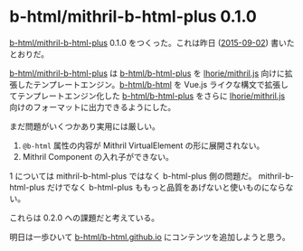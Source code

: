 # b-html/mithril-b-html-plus 0.1.0

[b-html/mithril-b-html-plus][] 0.1.0 をつくった。これは昨日 ([2015-09-02][]) 書いたとおりだ。

[b-html/mithril-b-html-plus][] は [b-html/b-html-plus][] を [lhorie/mithril.js][] 向けに拡張したテンプレートエンジン。[b-html/b-html][] を Vue.js ライクな構文で拡張してテンプレートエンジン化した [b-html/b-html-plus][] をさらに [lhorie/mithril.js][] 向けのフォーマットに出力できるようにした。

まだ問題がいくつかあり実用には厳しい。

1. `@b-html` 属性の内容が Mithril VirtualElement の形に展開されない。
2. Mithril Component の入れ子ができない。

1 については mithril-b-html-plus ではなく b-html-plus 側の問題だ。 mithril-b-html-plus だけでなく b-html-plus ももっと品質をあげないと使いものにならない。

これらは 0.2.0 への課題だと考えている。

明日は一歩ひいて [b-html/b-html.github.io][] にコンテンツを追加しようと思う。

[2015-09-02]: https://blog.bouzuya.net/2015/09/02/
[b-html/b-html-plus]: https://github.com/b-html/b-html-plus
[b-html/b-html.github.io]: https://github.com/b-html/b-html.github.io
[b-html/b-html]: https://github.com/b-html/b-html
[b-html/mithril-b-html-plus]: https://github.com/b-html/mithril-b-html-plus
[lhorie/mithril.js]: https://github.com/lhorie/mithril.js

